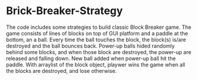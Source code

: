 # Brick-Breaker-Strategy

The code includes some strategies to build classic Block Breaker game. The game consists of lines of blocks on top of GUI platform and a paddle at the bottom, an a ball. Every time the ball touches the block, the block(s) is/are destroyed and the ball bounces back.  Power-up balls hided randomly behind some blocks, and when those block are destroyed, the power-up are released and falling down. New ball added when power-up ball hit the paddle. With arraylist of the block object, playwer wins the game when all the blocks are destroyed, and lose otherwise.
